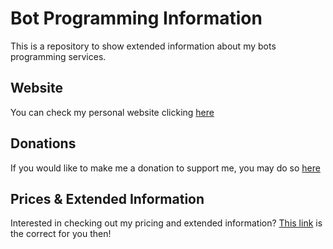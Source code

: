 # Bot Programming Information
This is a repository to show extended information about my bots programming services. 

## Website
You can check my personal website clicking [here](http://www.bxnny.orgfree.com)

## Donations
If you would like to make me a donation to support me, you may do so [here](https://www.paypal.me/hmbxnny)

## Prices & Extended Information
Interested in checking out my pricing and extended information? [This link](https://github.com/dhBxnny/Bot-Programming-Information/blob/master/INFO.md) is the correct for you then!
